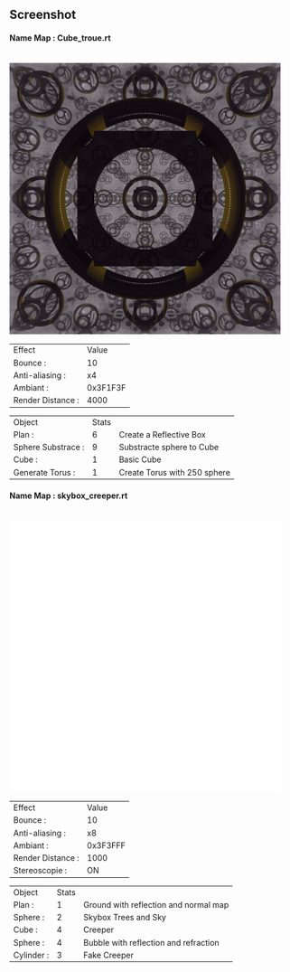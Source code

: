 <h2>Screenshot</h2>
<h4>Name Map : Cube_troue.rt</h4><br>
<img src="https://github.com/Kawatwist/RaytracerV2/blob/master/Screenshot/screenshot_1.bmp" width="480" height="480">
<br>
<table>
  <tr><td>Effect</td><td>Value</td>
  </tr>
  <tr><td>Bounce : </td><td>10 </td></tr>
  <tr> <td>Anti-aliasing :</td><td>x4</td></tr>
  <tr><td>Ambiant :</td><td>0x3F1F3F</td>
  <tr><td>Render Distance :</td><td>4000</td>
  </tr>
</table>
<table>
  <tr><td>Object</td><td>Stats</td></tr>
  <tr><td>Plan : </td><td>6</td><td>Create a Reflective Box</td></tr>
  <tr> <td>Sphere Substrace :</td><td>9</td><td>Substracte sphere to Cube</td></tr>
  <tr><td>Cube :</td><td>1</td><td>Basic Cube</td></tr>
  <tr><td>Generate Torus :</td><td>1</td><td>Create Torus with 250 sphere</td></tr>
</table>
<h4>Name Map : skybox_creeper.rt</h4><br>
<img src="https://github.com/Kawatwist/RaytracerV2/blob/master/Screenshot/screenshot_0.bmp" width="480" height="480">
<table>
  <tr><td>Effect</td><td>Value</td>
  </tr>
  <tr><td>Bounce : </td><td>10 </td></tr>
  <tr> <td>Anti-aliasing :</td><td>x8</td></tr>
  <tr><td>Ambiant :</td><td>0x3F3FFF</td>
  <tr><td>Render Distance :</td><td>1000</td>
  <tr><td>Stereoscopie :</td><td>ON</td>
  </tr>
</table>
<table>
  <tr><td>Object</td><td>Stats</td></tr>
  <tr><td>Plan :</td><td>1</td><td>Ground with reflection and normal map</td></tr>
  <tr><td>Sphere : </td><td>2</td><td>Skybox Trees and Sky</td></tr>
  <tr><td>Cube :</td><td>4</td><td>Creeper</td></tr>
  <tr><td>Sphere :</td><td>4</td><td>Bubble with reflection and refraction</td></tr>
  <tr><td>Cylinder :</td><td>3</td><td>Fake Creeper</td></tr>
</table>
